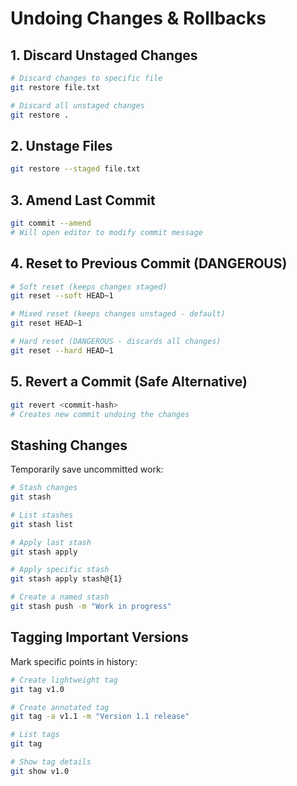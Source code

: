 # Undoing Changes & Rollbacks

## 1. Discard Unstaged Changes
```bash
# Discard changes to specific file
git restore file.txt

# Discard all unstaged changes
git restore .
```

## 2. Unstage Files
```bash
git restore --staged file.txt
```

## 3. Amend Last Commit
```bash
git commit --amend
# Will open editor to modify commit message
```

## 4. Reset to Previous Commit (DANGEROUS)
```bash
# Soft reset (keeps changes staged)
git reset --soft HEAD~1

# Mixed reset (keeps changes unstaged - default)
git reset HEAD~1

# Hard reset (DANGEROUS - discards all changes)
git reset --hard HEAD~1
```

## 5. Revert a Commit (Safe Alternative)
```bash
git revert <commit-hash>
# Creates new commit undoing the changes
```

## Stashing Changes
Temporarily save uncommitted work:

```bash
# Stash changes
git stash

# List stashes
git stash list

# Apply last stash
git stash apply

# Apply specific stash
git stash apply stash@{1}

# Create a named stash
git stash push -m "Work in progress"
```

## Tagging Important Versions
Mark specific points in history:

```bash
# Create lightweight tag
git tag v1.0

# Create annotated tag
git tag -a v1.1 -m "Version 1.1 release"

# List tags
git tag

# Show tag details
git show v1.0
```
